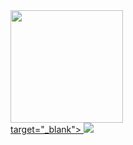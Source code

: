 <div>
    <a href="https://github.com/BNog">
    <img height="180cm" src="https://github-readme-stats.vercel.app/api?username=brunonogueira&show_icons=true&theme=radical"/>
</div>
<div>
    <a href="https://www.linkedin.com/in/bruno-nogueira-071900181/"> target="_blank"> <img src="https://img.shields.io/badge/LinkedIn-0077B5?style=for-the-badge&logo=linkedin&logoColor=white"/>
</div>
